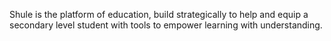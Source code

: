 Shule is the platform of education, build strategically to help and equip a secondary level student with tools to empower learning with understanding.
